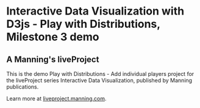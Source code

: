 # Interactive Data Visualization with D3js - Play with Distributions, Milestone 3 demo
## A Manning's liveProject

This is the demo Play with Distributions - Add individual players project for the liveProject series Interactive Data Visualization, published by Manning publications.

Learn more at [liveproject.manning.com](https://liveproject.manning.com).